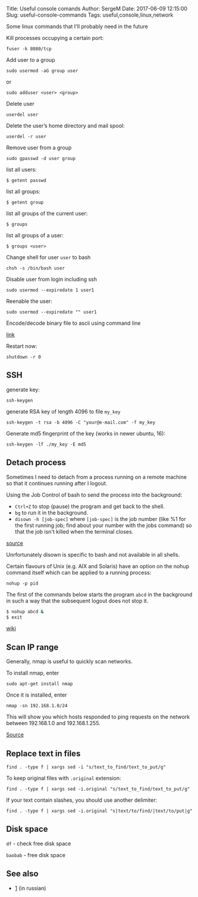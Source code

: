 Title: Useful console comands 
Author: SergeM
Date: 2017-06-09 12:15:00
Slug: useful-console-commands
Tags: useful,console,linux,network


Some linux commands that I'll probably need in the future


Kill processes occupying a certain port:
```
fuser -k 8080/tcp
``` 


Add user to a group
```
sudo usermod -aG group user
```
or 
```
sudo adduser <user> <group>
```


Delete user
```
userdel user
```

Delete the user’s home directory and mail spool:
```
userdel -r user
```

Remove user from a group
```
sudo gpasswd -d user group
```

list all users:
```
$ getent passwd
```

list all groups:
```
$ getent group
```

list all groups of the current user:
```
$ groups
```
list all groups of a user:
```
$ groups <user>
```



Change shell for user `user` to bash
```
chsh -s /bin/bash user
```


Disable user from login including ssh

    sudo usermod --expiredate 1 user1

Reenable the user:

    sudo usermod --expiredate "" user1


Encode/decode binary file to ascii using command line 

[link](/encodedecode-binary-file-to-ascii.html)


Restart now:
```
shutdown -r 0
```

## SSH
generate key:
```
ssh-keygen
```

generate RSA key of length 4096 to file `my_key`
```
ssh-keygen -t rsa -b 4096 -C "your@e-mail.com" -f my_key
```

Generate md5 fingerprint of the key (works in newer ubuntu, 16):
```
ssh-keygen -lf ./my_key -E md5
```

## Detach process
Sometimes I need to detach from a process running on a remote machine so that it continues running after I logout.


Using the Job Control of bash to send the process into the background:

* `Ctrl+Z` to stop (pause) the program and get back to the shell.
* `bg` to run it in the background.
* `disown -h [job-spec]` where `[job-spec]` is the job number (like %1 for the first running job; find about your number with the jobs command) so that the job isn't killed when the terminal closes.

[source](https://stackoverflow.com/a/625436)

Unrfortunately disown is specific to bash and not available in all shells.

Certain flavours of Unix (e.g. AIX and Solaris) have an option on the nohup command itself which can be applied to a running process:

`nohup -p pid`


The first of the commands below starts the program `abcd` in the background in such a way that the subsequent logout does not stop it.

```bash
$ nohup abcd &
$ exit
```

[wiki](https://en.wikipedia.org/wiki/Nohup)


## Scan IP range

Generally, nmap is useful to quickly scan networks.

To install nmap, enter
```
sudo apt-get install nmap
```
Once it is installed, enter
```
nmap -sn 192.168.1.0/24
```
This will show you which hosts responded to ping requests on the network between 192.168.1.0 and 192.168.1.255.

[Source](https://askubuntu.com/a/224567)

## Replace text in files

```
find . -type f | xargs sed -i "s/text_to_find/text_to_put/g"
```
To keep original files with `.original` extension:
```
find . -type f | xargs sed -i.original "s/text_to_find/text_to_put/g"
```

If your text contain slashes, you should use another delimiter:
```
find . -type f | xargs sed -i.original "s|text/to/find/|text/to/put|g"
```

## Disk space

`df` - check free disk space

`baobab` - free disk space

## See also

* [1](/2013/10/ten-best-console-commands-rus.html) (in russian)

